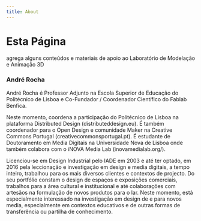 ```yaml
---
title: About
---
```


# Esta Página

agrega alguns conteúdos e materiais de apoio ao Laboratório de Modelação e Animação 3D

### André Rocha

André Rocha é Professor Adjunto na Escola Superior de Educação do Politécnico de Lisboa e Co-Fundador / Coordenador Científico do Fablab Benfica.

Neste momento, coordena a participação do Politécnico de Lisboa na plataforma Distributed Design (distributeddesign.eu).
É também coordenador para o Open Design e comunidade Maker na Creative Commons Portugal (creativecommonsportugal.pt).
É estudante de Doutoramento em Media Digitais na Universidade Nova de Lisboa onde também colabora com o iNOVA Media Lab (inovamedialab.org/).

Licenciou-se em Design Industrial pelo IADE em 2003 e até ter optado, em 2016  pela leccionação e investigação em design e media digitais, a tempo inteiro, trabalhou para os mais diversos clientes e contextos de projecto. Do seu portfólio constam o design de espaços e exposições comerciais, trabalhos para a área cultural e institucional e até colaborações com artesãos na formulação de novos produtos para o lar.
Neste momento, está especialmente interessado na investigação em design de e para novos media, especialmente em contextos educativos e de outras formas de transferência ou partilha de conhecimento.

